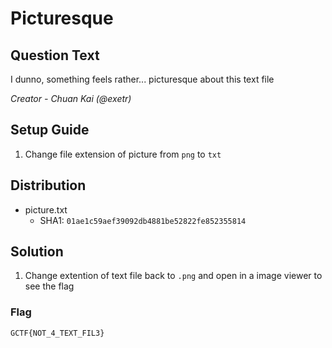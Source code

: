 # Picturesque

## Question Text
I dunno, something feels rather... picturesque about this text file

*Creator - Chuan Kai (@exetr)*

## Setup Guide
1. Change file extension of picture from `png` to `txt`

## Distribution
- picture.txt
  - SHA1: `01ae1c59aef39092db4881be52822fe852355814`

## Solution
1. Change extention of text file back to `.png` and open in a image viewer to see the flag
### Flag
`GCTF{NOT_4_TEXT_FIL3}`